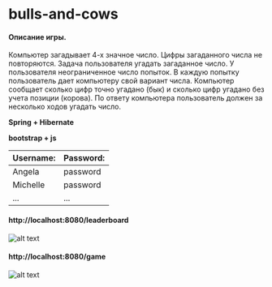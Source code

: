 # bulls-and-cows

#### Описание игры.
 
 Компьютер загадывает 4-х значное число. Цифры загаданного числа не
 повторяются. Задача пользователя угадать загаданное число. У
 пользователя неограниченное число попыток. В каждую попытку
 пользователь дает компьютеру свой вариант числа. Компьютер сообщает
 сколько цифр точно угадано (бык) и сколько цифр угадано без учета
 позиции (корова). По ответу компьютера пользователь должен за
 несколько ходов угадать число.

**Spring + Hibernate**

**bootstrap + js**


| Username:        | Password:    | 
| -------------   |-------------|
| Angela          | password    |
| Michelle        | password    |
| ...             | ...         |

#### http://localhost:8080/leaderboard
![alt text](https://i.ibb.co/s1jQcm4/Screenshot-20220328-154431.png)

#### http://localhost:8080/game
![alt text](https://i.ibb.co/0G945fj/Screenshot-20220328-154956.png)
